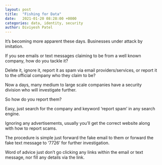 ```yaml
---
layout: post
title:  "Fishing for Data"
date:   2021-01-20 08:28:00 +0000
categories: data, identity, security
author: Diviyesh Patel
---
```


It’s becoming more apparent these days. Businesses under attack by imitation.

If you see emails or text messages claiming to be from a well known company, how do you tackle it?

Delete it, ignore it, report it as spam via email providers/services, or report it to the official company who they claim to be?

Now a days, many medium to large scale companies have a security division who will investigate further.

So how do you report them?

Easy, just search for the company and keyword ‘report spam’ in any search engine.

Ignoring any advertisements, usually you’ll get the correct website along with how to report scams.

The procedure is simple just forward the fake email to them or forward the fake text message to ‘7726’ for further investigation.

Word of advice just don’t go clicking any links within the email or text message, nor fill any details via the link.